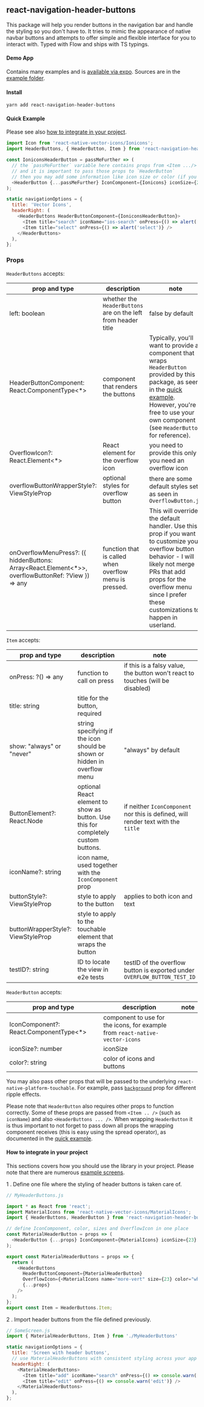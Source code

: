 ## react-navigation-header-buttons

This package will help you render buttons in the navigation bar and handle the styling so you don't have to. It tries to mimic the appearance of native navbar buttons and attempts to offer simple and flexible interface for you to interact with. Typed with Flow and ships with TS typings.

#### Demo App

Contains many examples and is [available via expo](https://expo.io/@vonovak/navbar-buttons-demo). Sources are in the [example folder](https://github.com/vonovak/react-navigation-header-buttons/tree/master/example/navbar-buttons-demo).

#### Install

`yarn add react-navigation-header-buttons`

#### Quick Example

Please see also [how to integrate in your project](#how-to-integrate-in-your-project).

```js
import Icon from 'react-native-vector-icons/Ionicons';
import HeaderButtons, { HeaderButton, Item } from 'react-navigation-header-buttons';

const IoniconsHeaderButton = passMeFurther => (
  // the `passMeFurther` variable here contains props from <Item .../> as well as <HeaderButtons ... />
  // and it is important to pass those props to `HeaderButton`
  // then you may add some information like icon size or color (if you use icons)
  <HeaderButton {...passMeFurther} IconComponent={Ionicons} iconSize={23} color="blue" />
);

static navigationOptions = {
  title: 'Vector Icons',
  headerRight: (
    <HeaderButtons HeaderButtonComponent={IoniconsHeaderButton}>
      <Item title="search" iconName="ios-search" onPress={() => alert('search')} />
      <Item title="select" onPress={() => alert('select')} />
    </HeaderButtons>
  ),
};
```

### Props

`HeaderButtons` accepts:

| prop and type                                                                                        | description                                                   | note                                                                                                                                                                                                                                       |
| ---------------------------------------------------------------------------------------------------- | ------------------------------------------------------------- | ------------------------------------------------------------------------------------------------------------------------------------------------------------------------------------------------------------------------------------------ |
| left: boolean                                                                                        | whether the `HeaderButtons` are on the left from header title | false by default                                                                                                                                                                                                                           |
| HeaderButtonComponent: React.ComponentType<\*>                                                       | component that renders the buttons                            | Typically, you'll want to provide a component that wraps `HeaderButton` provided by this package, as seen in the [quick example](#quick-example). However, you're free to use your own component (see `HeaderButton` for reference).       |
| OverflowIcon?: React.Element<\*>                                                                     | React element for the overflow icon                           | you need to provide this only if you need an overflow icon                                                                                                                                                                                 |
| overflowButtonWrapperStyle?: ViewStyleProp                                                           | optional styles for overflow button                           | there are some default styles set, as seen in `OverflowButton.js`                                                                                                                                                                          |
| onOverflowMenuPress?: ({ hiddenButtons: Array<React.Element<\*>>, overflowButtonRef: ?View }) => any | function that is called when overflow menu is pressed.        | This will override the default handler. Use this prop if you want to customize your overflow button behavior - I will likely not merge PRs that add props for the overflow menu since I prefer these customizations to happen in userland. |

`Item` accepts:

| prop and type                      | description                                                                       | note                                                                              |
| ---------------------------------- | --------------------------------------------------------------------------------- | --------------------------------------------------------------------------------- |
| onPress: ?() => any                | function to call on press                                                         | if this is a falsy value, the button won't react to touches (will be disabled)    |
| title: string                      | title for the button, required                                                    |                                                                                   |
| show: "always" or "never"          | string specifying if the icon should be shown or hidden in overflow menu          | "always" by default                                                               |
| ButtonElement?: React.Node         | optional React element to show as button. Use this for completely custom buttons. | if neither `IconComponent` nor this is defined, will render text with the `title` |
| iconName?: string                  | icon name, used together with the `IconComponent` prop                            |                                                                                   |
| buttonStyle?: ViewStyleProp        | style to apply to the button                                                      | applies to both icon and text                                                     |
| buttonWrapperStyle?: ViewStyleProp | style to apply to the touchable element that wraps the button                     |                                                                                   |
| testID?: string                    | ID to locate the view in e2e tests                                                | testID of the overflow button is exported under `OVERFLOW_BUTTON_TEST_ID`         |

`HeaderButton` accepts:

| prop and type                           | description                                                                  | note |
| --------------------------------------- | ---------------------------------------------------------------------------- | ---- |
| IconComponent?: React.ComponentType<\*> | component to use for the icons, for example from `react-native-vector-icons` |      |
| iconSize?: number                       | iconSize                                                                     |      |
| color?: string                          | color of icons and buttons                                                   |      |

You may also pass other props that will be passed to the underlying `react-native-platform-touchable`. For example, pass [`background`](https://github.com/react-community/react-native-platform-touchable#additional-props-used-by-touchablenativefeedback--default-android) prop for different ripple effects.

Please note that `HeaderButton` also requires other props to function correctly. Some of these props are passed from `<Item .. />` (such as `iconName`) and also `<HeaderButtons ... />`. When wrapping `HeaderButton` it is thus important to not forget to pass down all props the wrapping component receives (this is easy using the spread operator), as documented in the [quick example](#quick-example).

#### How to integrate in your project

This sections covers how you should use the library in your project. Please note that there are numerous [example screens](https://github.com/vonovak/react-navigation-header-buttons/tree/master/example/navbar-buttons-demo/screens).

1 . Define one file where the styling of header buttons is taken care of.

```js
// MyHeaderButtons.js

import * as React from 'react';
import MaterialIcons from 'react-native-vector-icons/MaterialIcons';
import { HeaderButtons, HeaderButton } from 'react-navigation-header-buttons';

// define IconComponent, color, sizes and OverflowIcon in one place
const MaterialHeaderButton = props => (
  <HeaderButton {...props} IconComponent={MaterialIcons} iconSize={23} color="blue" />
);

export const MaterialHeaderButtons = props => {
  return (
    <HeaderButtons
      HeaderButtonComponent={MaterialHeaderButton}
      OverflowIcon={<MaterialIcons name="more-vert" size={23} color="white" />}
      {...props}
    />
  );
};
export const Item = HeaderButtons.Item;
```

2 . Import header buttons from the file defined previously.

```js
// SomeScreen.js
import { MaterialHeaderButtons, Item } from './MyHeaderButtons'

static navigationOptions = {
  title: 'Screen with header buttons',
  // use MaterialHeaderButtons with consistent styling across your app
  headerRight: (
    <MaterialHeaderButtons>
      <Item title="add" iconName="search" onPress={() => console.warn('add')} />
      <Item title="edit" onPress={() => console.warn('edit')} />
    </MaterialHeaderButtons>
  ),
};
```

